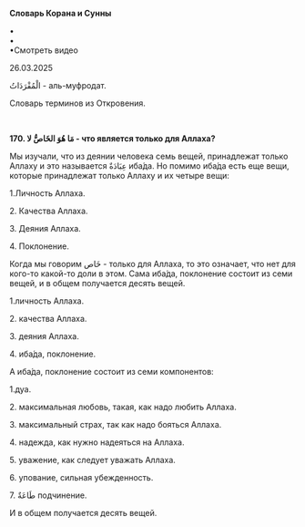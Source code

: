 **Словарь Корана и Сунны**  
  
  
  
•  
•  
•Смотреть видео  
  
26.03.2025  
  

الْمُفْرَدَاتُ - аль-муфродат.

Словарь терминов из Откровения.

 

**170. مَا هُوَ الخَاصُّ لا - что является только для Аллаха?**

Мы изучали, что из деянии человека семь вещей, принадлежат только Аллаху
и это называется عِبَادَةٌ иба́да. Но помимо иба́да есть еще вещи, которые
принадлежат только Аллаху и их четыре вещи:

1.Личность Аллаха.

2\. Качества Аллаха.

3\. Деяния Аллаха.

4\. Поклонение.

Когда мы говорим خَاص - только для Аллаха, то это означает, что нет для
кого-то какой-то доли в этом. Сама иба́да, поклонение состоит из семи
вещей, и в общем получается десять вещей.

1.личность Аллаха.

2\. качества Аллаха.

3\. деяния Аллаха.

4\. иба́да, поклонение.

А иба́да, поклонение состоит из семи компонентов:

1.дуа.

2\. максимальная любовь, такая, как надо любить Аллаха.

3\. максимальный страх, так как надо бояться Аллаха.

4\. надежда, как нужно надеяться на Аллаха.

5\. уважение, как следует уважать Аллаха.

6\. упование, сильная убежденность.

7\. طَاعَةٌ подчинение.

И в общем получается десять вещей. 
